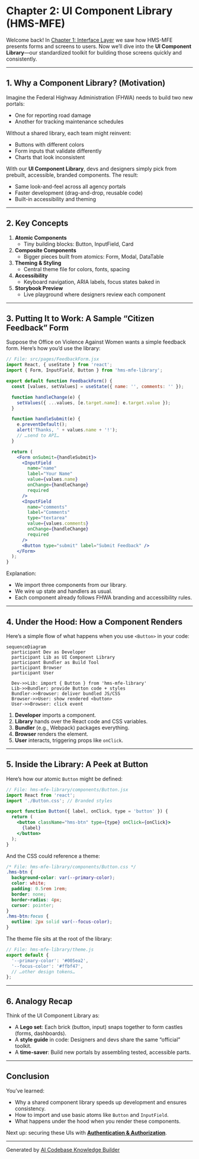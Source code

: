 # Chapter 2: UI Component Library (HMS-MFE)

Welcome back! In [Chapter 1: Interface Layer](01_interface_layer_.md) we saw how HMS-MFE presents forms and screens to users. Now we’ll dive into the **UI Component Library**—our standardized toolkit for building those screens quickly and consistently.

---

## 1. Why a Component Library? (Motivation)

Imagine the Federal Highway Administration (FHWA) needs to build two new portals:

- One for reporting road damage  
- Another for tracking maintenance schedules  

Without a shared library, each team might reinvent:

- Buttons with different colors  
- Form inputs that validate differently  
- Charts that look inconsistent  

With our **UI Component Library**, devs and designers simply pick from prebuilt, accessible, branded components. The result:

- Same look-and-feel across all agency portals  
- Faster development (drag-and-drop, reusable code)  
- Built-in accessibility and theming  

---

## 2. Key Concepts

1. **Atomic Components**  
   - Tiny building blocks: Button, InputField, Card  
2. **Composite Components**  
   - Bigger pieces built from atomics: Form, Modal, DataTable  
3. **Theming & Styling**  
   - Central theme file for colors, fonts, spacing  
4. **Accessibility**  
   - Keyboard navigation, ARIA labels, focus states baked in  
5. **Storybook Preview**  
   - Live playground where designers review each component  

---

## 3. Putting It to Work: A Sample “Citizen Feedback” Form

Suppose the Office on Violence Against Women wants a simple feedback form. Here’s how you’d use the library:

```jsx
// File: src/pages/FeedbackForm.jsx
import React, { useState } from 'react';
import { Form, InputField, Button } from 'hms-mfe-library';

export default function FeedbackForm() {
  const [values, setValues] = useState({ name: '', comments: '' });

  function handleChange(e) {
    setValues({ ...values, [e.target.name]: e.target.value });
  }

  function handleSubmit(e) {
    e.preventDefault();
    alert('Thanks, ' + values.name + '!');
    // …send to API…
  }

  return (
    <Form onSubmit={handleSubmit}>
      <InputField
        name="name"
        label="Your Name"
        value={values.name}
        onChange={handleChange}
        required
      />
      <InputField
        name="comments"
        label="Comments"
        type="textarea"
        value={values.comments}
        onChange={handleChange}
        required
      />
      <Button type="submit" label="Submit Feedback" />
    </Form>
  );
}
```

Explanation:
- We import three components from our library.
- We wire up state and handlers as usual.
- Each component already follows FHWA branding and accessibility rules.

---

## 4. Under the Hood: How a Component Renders

Here’s a simple flow of what happens when you use `<Button>` in your code:

```mermaid
sequenceDiagram
  participant Dev as Developer
  participant Lib as UI Component Library
  participant Bundler as Build Tool
  participant Browser
  participant User

  Dev->>Lib: import { Button } from 'hms-mfe-library'
  Lib->>Bundler: provide Button code + styles
  Bundler->>Browser: deliver bundled JS/CSS
  Browser->>User: show rendered <button>
  User->>Browser: click event
```

1. **Developer** imports a component.  
2. **Library** hands over the React code and CSS variables.  
3. **Bundler** (e.g., Webpack) packages everything.  
4. **Browser** renders the element.  
5. **User** interacts, triggering props like `onClick`.

---

## 5. Inside the Library: A Peek at Button

Here’s how our atomic `Button` might be defined:

```jsx
// File: hms-mfe-library/components/Button.jsx
import React from 'react';
import './Button.css'; // Branded styles

export function Button({ label, onClick, type = 'button' }) {
  return (
    <button className="hms-btn" type={type} onClick={onClick}>
      {label}
    </button>
  );
}
```

And the CSS could reference a theme:

```css
/* File: hms-mfe-library/components/Button.css */
.hms-btn {
  background-color: var(--primary-color);
  color: white;
  padding: 0.5rem 1rem;
  border: none;
  border-radius: 4px;
  cursor: pointer;
}
.hms-btn:focus {
  outline: 2px solid var(--focus-color);
}
```

The theme file sits at the root of the library:

```js
// File: hms-mfe-library/theme.js
export default {
  '--primary-color': '#005ea2',
  '--focus-color': '#ffbf47',
  // …other design tokens…
};
```

---

## 6. Analogy Recap

Think of the UI Component Library as:

- A **Lego set**: Each brick (button, input) snaps together to form castles (forms, dashboards).  
- A **style guide** in code: Designers and devs share the same “official” toolkit.  
- A **time-saver**: Build new portals by assembling tested, accessible parts.

---

## Conclusion

You’ve learned:

- Why a shared component library speeds up development and ensures consistency.  
- How to import and use basic atoms like `Button` and `InputField`.  
- What happens under the hood when you render these components.

Next up: securing these UIs with **[Authentication & Authorization](03_authentication___authorization_.md)**.

---

Generated by [AI Codebase Knowledge Builder](https://github.com/The-Pocket/Tutorial-Codebase-Knowledge)